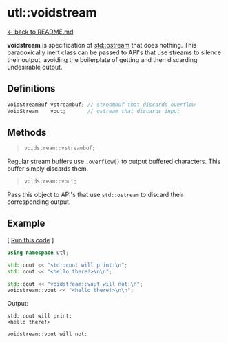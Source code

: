 # utl::voidstream

[<- back to README.md](..)

**voidstream** is specification of [std::ostream](https://en.cppreference.com/w/cpp/io/basic_ostream) that does nothing. This paradoxically inert class can be passed to API's that use streams to silence their output, avoiding the boilerplate of getting and then discarding undesirable output.

## Definitions

```cpp
VoidStreamBuf vstreambuf; // streambuf that discards overflow
VoidStream    vout;       // ostream that discards input
```

## Methods

> ```cpp
> voidstream::vstreambuf;
> ```

Regular stream buffers use `.overflow()`  to output buffered characters. This buffer simply discards them. 

> ```cpp
> voidstream::vout;
> ```

Pass this object to API's that use `std::ostream` to discard their corresponding output.

## Example

[ [Run this code](https://godbolt.org/#g:!((g:!((g:!((h:codeEditor,i:(filename:'1',fontScale:14,fontUsePx:'0',j:1,lang:c%2B%2B,selection:(endColumn:13,endLineNumber:9,positionColumn:13,positionLineNumber:9,selectionStartColumn:13,selectionStartLineNumber:9,startColumn:13,startLineNumber:9),source:'%23include+%3Chttps://raw.githubusercontent.com/DmitriBogdanov/UTL/master/single_include/UTL.hpp%3E%0A%0Aint+main()+%7B%0A++++using+namespace+utl%3B%0A%0A++++std::cout+%3C%3C+%22std::cout+will+print:%5Cn%22%3B%0A++++std::cout+%3C%3C+%22%3Chello+there!!%3E%5Cn%5Cn%22%3B%0A%0A++++std::cout+%3C%3C+%22voidstream::vout+will+not:%5Cn%22%3B%0A++++voidstream::vout+%3C%3C+%22%3Chello+there!!%3E%5Cn%5Cn%22%3B%0A%0A++++return+0%3B%0A%7D%0A'),l:'5',n:'0',o:'C%2B%2B+source+%231',t:'0')),k:71.71783148269105,l:'4',n:'0',o:'',s:0,t:'0'),(g:!((g:!((h:compiler,i:(compiler:clang1600,filters:(b:'0',binary:'1',binaryObject:'1',commentOnly:'0',debugCalls:'1',demangle:'0',directives:'0',execute:'0',intel:'0',libraryCode:'0',trim:'1'),flagsViewOpen:'1',fontScale:14,fontUsePx:'0',j:1,lang:c%2B%2B,libs:!(),options:'-std%3Dc%2B%2B17+-O2',overrides:!(),selection:(endColumn:1,endLineNumber:1,positionColumn:1,positionLineNumber:1,selectionStartColumn:1,selectionStartLineNumber:1,startColumn:1,startLineNumber:1),source:1),l:'5',n:'0',o:'+x86-64+clang+16.0.0+(Editor+%231)',t:'0')),header:(),l:'4',m:50,n:'0',o:'',s:0,t:'0'),(g:!((h:output,i:(compilerName:'x86-64+clang+16.0.0',editorid:1,fontScale:14,fontUsePx:'0',j:1,wrap:'1'),l:'5',n:'0',o:'Output+of+x86-64+clang+16.0.0+(Compiler+%231)',t:'0')),k:46.69421860597116,l:'4',m:50,n:'0',o:'',s:0,t:'0')),k:28.282168517308946,l:'3',n:'0',o:'',t:'0')),l:'2',n:'0',o:'',t:'0')),version:4) ]
```cpp
using namespace utl;

std::cout << "std::cout will print:\n";
std::cout << "<hello there!>\n\n";

std::cout << "voidstream::vout will not:\n";
voidstream::vout << "<hello there!>\n\n";
```

Output:
```
std::cout will print:
<hello there!>

voidstream::vout will not:
```